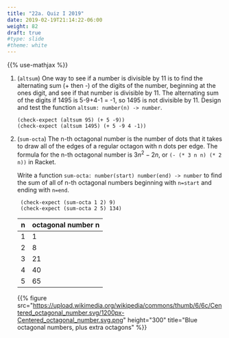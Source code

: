 ```yaml
---
title: "22a. Quiz I 2019"
date: 2019-02-19T21:14:22-06:00
weight: 82
draft: true
#type: slide
#theme: white
---
```


{{% use-mathjax %}}

1. (`altsum`) One way to see if a number is divisible by 11 is to find
   the alternating sum (+ then -) of the digits of the number,
   beginning at the ones digit, and see if that number is divisible by
   11. The alternating sum of the digits if 1495 is 5-9+4-1 = -1, so 1495
   is not divisible by 11. Design and test the function `altsum: number(n) -> number`.

	```racket
	(check-expect (altsum 95) (+ 5 -9))
	(check-expect (altsum 1495) (+ 5 -9 4 -1))
	```
        
2. (`sum-octa`) The n-th octagonal number is the number of dots that it
    takes to draw all of the edges of a regular octagon with n dots
    per edge. The formula for the n-th octagonal number is $3n^2-2n$,
    or `(- (* 3 n n) (* 2 n))` in Racket.
    
    Write a function `sum-octa: number(start) number(end) -> number`
    to find the sum of all of n-th octagonal numbers beginning with
    `n=start` and ending with `n=end`.

        (check-expect (sum-octa 1 2) 9)
        (check-expect (sum-octa 2 5) 134)
        
    | n | octagonal number n |
    |---|--------------------|
    | 1 |    1    |
    | 2 |    8    |
    | 3 |   21    |
    | 4 |   40    |
	| 5 |   65    |
	
    {{% figure
	src="https://upload.wikimedia.org/wikipedia/commons/thumb/6/6c/Centered_octagonal_number.svg/1200px-Centered_octagonal_number.svg.png"
	height="300" 
	title="Blue octagonal numbers, plus extra octagons" %}}
	
	

